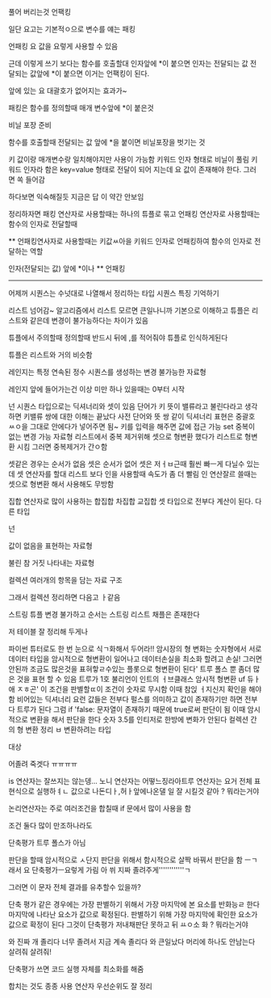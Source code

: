 풀어 버리는것
언팩킹

일단
요고는 기본적ㅇ으로 변수를 얘는 패킹

언패킹
요 값을 요렇게 사용할 수 있음

근데 이렇게 쓰기 보다는
함수를 호출할대 인자앞에 *이 붙으면 
인자는 전달되는 값
전달되는 값앞에 *이 붙으면 이거는 언팩킹이 된다.

앞에 있는 요 대괄호가 없어지는 효과가~

패킹은 함수를 정의할때 매개 변수앞에 *이 붙은것

비닐 포장 준비

함수를 호출할때 전달되는 값 앞에 *을 붙이면 비닐포장을 벗기는 것

키 값이랑 매개변수랑 일치해야지만 사용이 가능함
키워드 인자 형태로 비닐이 풀림
키워드 인자라 함은 key=value 형태로 전달이 되어 지는데 요 값이 존재해야 한다.
그러면 쏙 들어감

하다보면 익숙해질듯 지금은 답 이 약간 안보임

정리하자면 패킹 연산자로 사용할때는 하나의 튜플로 묶고 언패킹 연산자로 사용할때는 함수의 인자로 전달할때

** 언패킹연사자로 사용할때는 키값ㅆ아을 키워드 인자로
언패킹하여 함수의 인자로 전달하는 역할

인자(전달되는 값)
앞에 *이나 ** 언패킹


---

어제꺼
시퀀스는 수넛대로 나열해서 정리하는 타입
시퀀스 특징 기억하기

리스트 넘어감~
알고리즘에서 리스트 모르면 큰일나니까 기본으로 이해하고
튜플은 리스트와 같은데 변경이 불가능하다는 차이가 있음

튜플에서 주의할때 정의할때 반드시 뒤에 ,를 적어줘야 튜플로 인식하게된다

튜플은 리스트와 거의 비슷함

레인지는 특정 연속된 정수 시퀀스를 생성하는 변경 불가능한 자료형

레인지 앞에 들어가는건 이상 미만
하나 있을때는 0부터 시작

넌 시퀀스 타입으로는 딕셔너리와 셋이 있음
단어가 키
뜻이 밸류라고 불린다라고 생각하면 키밸류 쌍에 대한 이해는 끝났다
사전 단어와 뜻 쌍 같이
딕셔너리
표현은 중괄호
ㅆㅇ을 그대로 안에다가 넣어주면 됨~
키를 입력을 해주면 값에 접근 가능
set 중복이 없는 변경 가능 자료형 
리스트에서 중복 제거위해 셋으로 형변환 했다가 리스트로 형변환 시킴
그러면 중복제거가 간ㅇ함

셋같은 경우는 순서가 없음
셋은 순서가 없어 셋은 저ㅓㅂ근때 훨씬 빠ㅡ게 다닐수 있는데 셋 연산자를 할대 리스트 보다 인을 사용할때 속도가 좀 더 빨림
인 연산잘르 쓸때는 셋으로 형변환 해서 사용해도 무방함

집합 연산자로 많이 사용하는 합집합 차집합 교집합 셋 타입으로 전부다 계산이 된다.
다른 타입

넌

값이 없음을 표현하는 자료형

불린 참 거짓 나타내는 자료형

컬렉션 여러개의 항목을 담는 자료 구조

그래서 컬렉션 정리하면 다음고 ㅏ같음

스트링 튜플 변경 불가하고 순서는 스트링 리스트 채플은 존재한다

저 테이블 잘 정리해 두게나

파이썬 튜터로도 한 번 눈으로 식ㄱ화해서 두어라!!
암시장의 형 변화는
숫자형에서 서로 데이터 타입을 암시적으로 형변환이 일어나고 데이터손실을 최소화 할려고
손실!
그러면 안된까 조금도 많은것을 표혀핳ㄹ수있는 플롯으로 형변환이 된다'
트루 폴스 뿐
좀더 많은 것을 표현 할 수 있음
트루가 1호 불리언이 인트의 ㅓ브클래스
암시적 형변환
 uf 듀ㅏ애 ㅈㅎ곤'
 이 조건을 판별할ㄸ이 조건이 숫자로 무시함 이때 참읹 ㅓ지신지 확인을 해야함
 비어있는 딕셔너리 요런 값들은 전부다 펄스를 의미하고 값이 존재하기만 하면 전부다 트루가 된다
 그럼 if 'false:
 문자열이 존재하기 때문에 true로써 판단이 됨
 이때 암시적으로 변환을 해서 판단을 한다
 숫자 3.5를 인티저로 한방에 변화가 안된다
 컬렉션 간의 형 변환 정리
ㅂ     변환하려는 타입

 대상

어졸려 죽겟다
ㅠㅠㅠㅠ

is 연산자는 잘쓰지는 않는뎅...
노니 연산자는 어떻느징라아트루 연산자는 요거 전체 표현식으로 실행하ㅕㄴ 값으로 나돈디ㅏ,허ㅏ앞에나온댈 일 잘 시킬것 같아
?
뭐라는거야


논리연산자는 주로 여러조건을 합칠때 if 문에서 많이 사용을 함

조건 둘다 많이 만조하나라도 

단축평가
트루 폴스가 아님

판단을 할때 암시적으로 ㅅ단지 판단을 위해서 함시적으로 살짝 바꿔서 판단을 함
ㅡㄱ래서 요 단축평가ㅡ요렇게 가림
 아 쒸 지짜 졸려주게''''''''''''ㄱ

 그러면 이 문자 전체 결과를 유추할수 있을까?

 단축 평가 같은 경우에는 가장 판별하기 위해서 가장 마지막에 본 요소를 반화능ㄹ 한다 마지막에 나타난 요소가 값으로 확정된다.
 판별하기 위해 가장 마지막에 확인한 요소가 값으로 확정이 된다 그것이 단축평가
저내채판단 못하고 뒤 ㅛㅇ소 화
?
뭐라는거야

와 진짜 개 졸리다
너무 졸려서 지금 계속 졸리다
와 큰일났다 머리에 하나도 안남는다
살려줘
살려줘!

단축평가 쓰면 코드 실행 자체를 최소화를 해줌

합치는 것도 종종 사용
연산자 우선순위도 잘 정리
